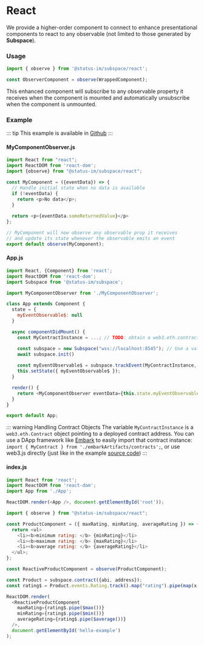 # React
We provide a higher-order component to connect to enhance presentational components to react to any observable (not limited to those generated by **Subspace**). 

### Usage
```js
import { observe } from '@status-im/subspace/react';

const ObserverComponent = observe(WrappedComponent);
```

This enhanced component will subscribe to any observable property it receives when the component is mounted and automatically unsubscribe when the component is unmounted.

### Example

::: tip 
This example is available in [Github](https://github.com/embark-framework/subspace/tree/master/examples/react-example1)
:::


#### MyComponentObserver.js
```js
import React from "react";
import ReactDOM from 'react-dom';
import {observe} from "@status-im/subspace/react";

const MyComponent = ({eventData}) => {
  // Handle initial state when no data is available
  if (!eventData) {
    return <p>No data</p>;
  }
  
  return <p>{eventData.someReturnedValue}</p>
};

// MyComponent will now observe any observable prop it receives
// and update its state whenever the observable emits an event
export default observe(MyComponent);
```

#### App.js
```js
import React, {Component} from 'react';
import ReactDOM from 'react-dom';
import Subspace from '@status-im/subspace';

import MyComponentObserver from './MyComponentObserver';

class App extends Component {
  state = {
    myEventObservable$: null
  }

  async componentDidMount() {
    const MyContractInstance = ...; // TODO: obtain a web3.eth.contract instance

    const subspace = new Subspace("wss://localhost:8545"); // Use a valid websocket provider (geth, parity, infura...)
    await subspace.init()
    
    const myEventObservable$ = subspace.trackEvent(MyContractInstance, "MyEvent", {filter: {}, fromBlock: 1 });
    this.setState({ myEventObservable$ });
  }

  render() {
    return <MyComponentObserver eventData={this.state.myEventObservable$} />;
  }
}

export default App;
```

::: warning Handling Contract Objects
The variable `MyContractInstance` is a `web3.eth.Contract` object pointing to a deployed contract address. You can use a DApp framework like [Embark](https://embark.status.im/docs/contracts_javascript.html) to easily import that contract instance: `import { MyContract } from './embarkArtifacts/contracts';`, or use web3.js directly (just like in the example [source code](https://github.com/status-im/subspace/blob/master/examples/react/src/MyContract.js#L36-L42))
:::

#### index.js
```js
import React from 'react';
import ReactDOM from 'react-dom';
import App from './App';

ReactDOM.render(<App />, document.getElementById('root'));
```


```js
import { observe } from "@status-im/subspace/react";

const ProductComponent = ({ maxRating, minRating, averageRating }) => {
  return <ul>
    <li><b>minimum rating: </b> {minRating}</li>
    <li><b>maximum rating: </b> {maxRating}</li>
    <li><b>average rating: </b> {averageRating}</li>
  </ul>;
};

const ReactiveProductComponent = observe(ProductComponent);

const Product = subspace.contract({abi, address});
const rating$ = Product.events.Rating.track().map("rating").pipe(map(x => parseInt(x)));

ReactDOM.render(
  <ReactiveProductComponent
    maxRating={rating$.pipe($max())}
    minRating={rating$.pipe($min())}
    averageRating={rating$.pipe($average())}
  />,
  document.getElementById('hello-example')
);
```

